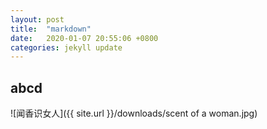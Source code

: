 ```yaml
---
layout: post
title:  "markdown"
date:   2020-01-07 20:55:06 +0800
categories: jekyll update
---
```


## abcd

![闻香识女人]({{ site.url }}/downloads/scent of a woman.jpg)